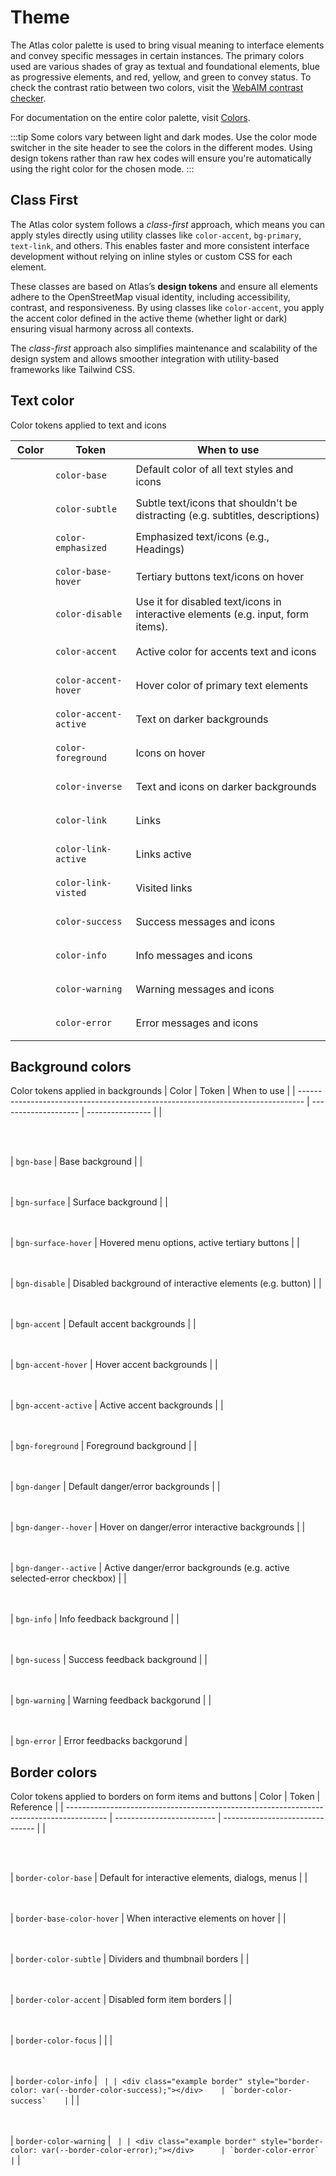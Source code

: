# Theme
The Atlas color palette is used to bring visual meaning to interface elements and convey specific
messages in certain instances. The primary colors used are various shades of gray as textual and
foundational elements, blue as progressive elements, and red, yellow, and green to convey status.
To check the contrast ratio between two colors, visit the [WebAIM contrast checker](https://webaim.org/resources/contrastchecker/).

For documentation on the entire color palette, visit [Colors](/design-tokens/colors.md).

:::tip
Some colors vary between light and dark modes. Use the color mode switcher in the site header to see
the colors in the different modes. Using design tokens rather than raw hex codes will ensure you're
automatically using the right color for the chosen mode.
:::

## Class First 

The Atlas color system follows a *class-first* approach, which means you can apply styles directly using utility classes like `color-accent`, `bg-primary`, `text-link`, and others. This enables faster and more consistent interface development without relying on inline styles or custom CSS for each element.

These classes are based on Atlas’s **design tokens** and ensure all elements adhere to the OpenStreetMap visual identity, including accessibility, contrast, and responsiveness. By using classes like `color-accent`, you apply the accent color defined in the active theme (whether light or dark) ensuring visual harmony across all contexts.

The *class-first* approach also simplifies maintenance and scalability of the design system and allows smoother integration with utility-based frameworks like Tailwind CSS.


## Text color
Color tokens applied to text and icons

| Color                                                                             | Token                                          | When to use                      |
| --------------------------------------------------------------------------------- | ---------------------------------------------- | ------------------------------- |
| <div class="example" style="background-color: var(--color-base);"></div>          | `color-base`          | Default color of all text styles and icons | 
| <div class="example" style="background-color: var(--color-subtle);"></div>        | `color-subtle`        | Subtle text/icons that shouldn't be distracting (e.g. subtitles, descriptions) |
| <div class="example" style="background-color: var(--color-emphasized);"></div>    | `color-emphasized`    | Emphasized text/icons (e.g., Headings) |
| <div class="example" style="background-color: var(--color-base-hover);"></div>    | `color-base-hover`    | Tertiary buttons text/icons on hover |
| <div class="example" style="background-color: var(--color-disable);"></div>       | `color-disable`       | Use it for disabled text/icons in interactive elements (e.g. input, form items).|
| <div class="example" style="background-color: var(--color-accent);"></div>        | `color-accent`        | Active color for accents text and icons |
| <div class="example" style="background-color: var(--color-accent-hover);"></div>  | `color-accent-hover`  | Hover color of primary text elements |
| <div class="example" style="background-color: var(--color-accent-active);"></div> | `color-accent-active` | Text on darker backgrounds  |
| <div class="example" style="background-color: var(--color-foreground);"></div>    | `color-foreground`    | Icons on hover |
| <div class="example" style="background-color: var(--color-inverse);"></div>       | `color-inverse`       |  Text and icons on darker backgrounds |
| <div class="example" style="background-color: var(--color-link);"></div>          | `color-link`          |  Links  |
| <div class="example" style="background-color: var(--color-link-active);"></div>   | `color-link-active`   |  Links active |
| <div class="example" style="background-color: var(--color-link-visited);"></div>  | `color-link-visted`   | Visited links |
| <div class="example" style="background-color: var(--color-success);"></div>       | `color-success`       | Success messages and icons |
| <div class="example" style="background-color: var(--color-info);"></div>          | `color-info`          | Info messages and icons |
| <div class="example" style="background-color: var(--color-warning);"></div>       | `color-warning`       |  Warning messages and icons  |
| <div class="example" style="background-color: var(--color-error);"></div>         | `color-error`         | Error messages and icons |

## Background colors
Color tokens applied in backgrounds
| Color                                                                           | Token                | When to use     |
| ------------------------------------------------------------------------------- | -------------------- | ---------------- |
| <div class="example" style="background-color: var(--bgn-base);"></div>          | `bgn-base`           | Base background |
| <div class="example" style="background-color: var(--bgn-surface);"></div>       | `bgn-surface`        | Surface background  |
| <div class="example" style="background-color: var(--bgn-surface-hover);"></div> | `bgn-surface-hover`  | Hovered menu options, active tertiary buttons |
| <div class="example" style="background-color: var(--bgn-disable);"></div>       | `bgn-disable`        | Disabled background of interactive elements (e.g. button) |
| <div class="example" style="background-color: var(--bgn-accent);"></div>        | `bgn-accent`         | Default accent backgrounds |
| <div class="example" style="background-color: var(--bgn-accent-hover);"></div>  | `bgn-accent-hover`   | Hover accent backgrounds |
| <div class="example" style="background-color: var(--bgn-accent-active);"></div> | `bgn-accent-active`  | Active accent backgrounds |
| <div class="example" style="background-color: var(--bgn-foreground);"></div>    | `bgn-foreground`     | Foreground background |
| <div class="example" style="background-color: var(--bgn-danger);"></div>        | `bgn-danger`         |  Default danger/error backgrounds |
| <div class="example" style="background-color: var(--bgn-danger-hover);"></div>  | `bgn-danger--hover`  | Hover on danger/error interactive backgrounds  |
| <div class="example" style="background-color: var(--bgn-danger-active);"></div> | `bgn-danger--active` | Active danger/error backgrounds (e.g. active selected-error checkbox) |
| <div class="example" style="background-color: var(--bgn-info);"></div>          | `bgn-info`           | Info feedback background |
| <div class="example" style="background-color: var(--bgn-sucess);"></div>        | `bgn-sucess`         | Success feedback background |
| <div class="example" style="background-color: var(--bgn-warning);"></div>       | `bgn-warning`        | Warning feedback backgorund |
| <div class="example" style="background-color: var(--bgn-error);"></div>         | `bgn-error`          | Error feedbacks backgorund |


## Border colors
Color tokens applied to borders on form items and buttons
| Color                                                                                    | Token                     | Reference                       |
| ---------------------------------------------------------------------------------------- | ------------------------- | ------------------------------- |
| <div class="example border" style="border-color: var(--border-color-base);"></div>       | `border-color-base`        | Default for interactive elements, dialogs, menus |
| <div class="example border" style="border-color: var(--border-color-base-hover);"></div> | `border-base-color-hover` | When interactive elements on hover |
| <div class="example border" style="border-color: var(--border-color-subtle);"></div>     | `border-color-subtle`     | Dividers and thumbnail borders |
| <div class="example border" style="border-color: var(--border-color-accent);"></div>     | `border-color-accent`     | Disabled form item borders |
| <div class="example border" style="border-color: var(--border-color-focus);"></div>      | `border-color-focus`      |  |
| <div class="example border" style="border-color: var(--border-color-info);"></div>       | `border-color-info`       | ``  |
| <div class="example border" style="border-color: var(--border-color-success);"></div>    | `border-color-success`    | ``  |
| <div class="example border" style="border-color: var(--border-color-warning);"></div>    | `border-color-warning`    | ``  |
| <div class="example border" style="border-color: var(--border-color-error);"></div>      | `border-color-error`      | ``  |

<style>

    @import url(_variables.css);
        .example {
            width: 3rem;
            height: 3rem;
            border-radius: 0.25rem;
            box-shadow: var(--shadow-sm);
        }

        .border {
                border: var(--border-width-2) solid var(--border-color-base);
                box-shadow: none;
            }

</style>